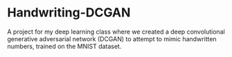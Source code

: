 # Handwriting-DCGAN
A project for my deep learning class where we created a deep convolutional generative adversarial network (DCGAN) to attempt to mimic handwritten numbers, trained on the MNIST dataset.
